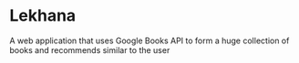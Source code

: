 # Lekhana
A web application that uses Google Books API to form a huge collection of books and recommends similar to the user
